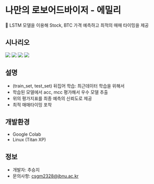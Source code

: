 나만의 로보어드바이저 - 에밀리
=============

💬 LSTM 모델을 이용해 Stock, BTC 가격 예측하고 최적의 매매 타이밍을 제공

## 시나리오
<img src="https://user-images.githubusercontent.com/39210160/95105457-28605480-0772-11eb-8811-99ee19aea7d2.png">
<img src="https://user-images.githubusercontent.com/39210160/95105657-6eb5b380-0772-11eb-8dca-fae1dc6b0295.png">
<img src="https://user-images.githubusercontent.com/39210160/95105692-7d03cf80-0772-11eb-8b0c-a28b9579cbb4.png">
<img src="https://user-images.githubusercontent.com/39210160/95105510-38783400-0772-11eb-95ce-44ecebc7c5ee.png">


## 설명
- (train_set, test_set) 뒤집어 학습: 최근데이터 학습을 위해서
- 학습된 모델에서 acc, mcc 평가해서 우수 모델 추출
- 위의 평가지표를 최종 예측의 신뢰도로 제공
- 최적 매매타이밍 포착

## 개발환경
- Google Colab
- Linux (Titan XP)

## 정보
- 개발자: 추승지
- 문의사항: csgm2328@jbnu.ac.kr
